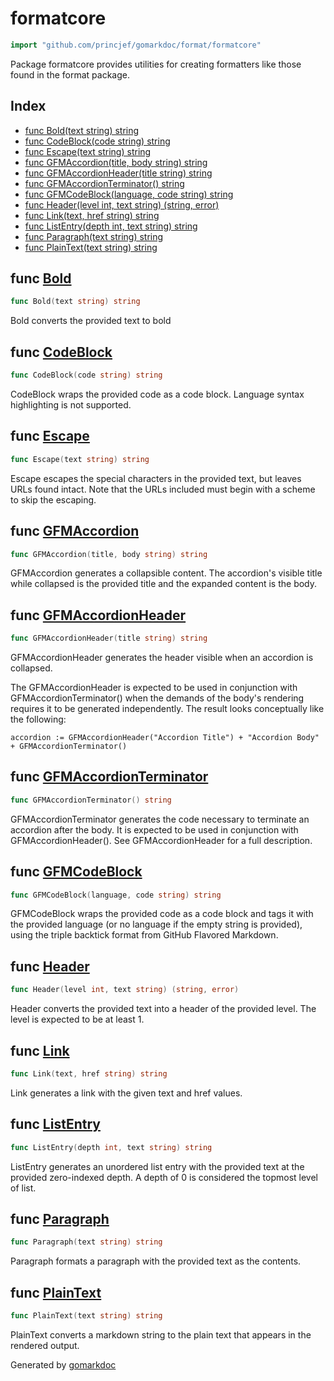 <!-- Code generated by gomarkdoc. DO NOT EDIT -->

# formatcore

```go
import "github.com/princjef/gomarkdoc/format/formatcore"
```

Package formatcore provides utilities for creating formatters like those found in the format package\.

## Index

- [func Bold(text string) string](<#func-bold>)
- [func CodeBlock(code string) string](<#func-codeblock>)
- [func Escape(text string) string](<#func-escape>)
- [func GFMAccordion(title, body string) string](<#func-gfmaccordion>)
- [func GFMAccordionHeader(title string) string](<#func-gfmaccordionheader>)
- [func GFMAccordionTerminator() string](<#func-gfmaccordionterminator>)
- [func GFMCodeBlock(language, code string) string](<#func-gfmcodeblock>)
- [func Header(level int, text string) (string, error)](<#func-header>)
- [func Link(text, href string) string](<#func-link>)
- [func ListEntry(depth int, text string) string](<#func-listentry>)
- [func Paragraph(text string) string](<#func-paragraph>)
- [func PlainText(text string) string](<#func-plaintext>)


## func [Bold](<https://github.com/princjef/gomarkdoc/blob/master/format/formatcore/base.go#L14>)

```go
func Bold(text string) string
```

Bold converts the provided text to bold

## func [CodeBlock](<https://github.com/princjef/gomarkdoc/blob/master/format/formatcore/base.go#L24>)

```go
func CodeBlock(code string) string
```

CodeBlock wraps the provided code as a code block\. Language syntax highlighting is not supported\.

## func [Escape](<https://github.com/princjef/gomarkdoc/blob/master/format/formatcore/base.go#L132>)

```go
func Escape(text string) string
```

Escape escapes the special characters in the provided text\, but leaves URLs found intact\. Note that the URLs included must begin with a scheme to skip the escaping\.

## func [GFMAccordion](<https://github.com/princjef/gomarkdoc/blob/master/format/formatcore/base.go#L95>)

```go
func GFMAccordion(title, body string) string
```

GFMAccordion generates a collapsible content\. The accordion's visible title while collapsed is the provided title and the expanded content is the body\.

## func [GFMAccordionHeader](<https://github.com/princjef/gomarkdoc/blob/master/format/formatcore/base.go#L108>)

```go
func GFMAccordionHeader(title string) string
```

GFMAccordionHeader generates the header visible when an accordion is collapsed\.

The GFMAccordionHeader is expected to be used in conjunction with GFMAccordionTerminator\(\) when the demands of the body's rendering requires it to be generated independently\. The result looks conceptually like the following:

```
accordion := GFMAccordionHeader("Accordion Title") + "Accordion Body" + GFMAccordionTerminator()
```

## func [GFMAccordionTerminator](<https://github.com/princjef/gomarkdoc/blob/master/format/formatcore/base.go#L115>)

```go
func GFMAccordionTerminator() string
```

GFMAccordionTerminator generates the code necessary to terminate an accordion after the body\. It is expected to be used in conjunction with GFMAccordionHeader\(\)\. See GFMAccordionHeader for a full description\.

## func [GFMCodeBlock](<https://github.com/princjef/gomarkdoc/blob/master/format/formatcore/base.go#L39>)

```go
func GFMCodeBlock(language, code string) string
```

GFMCodeBlock wraps the provided code as a code block and tags it with the provided language \(or no language if the empty string is provided\)\, using the triple backtick format from GitHub Flavored Markdown\.

## func [Header](<https://github.com/princjef/gomarkdoc/blob/master/format/formatcore/base.go#L45>)

```go
func Header(level int, text string) (string, error)
```

Header converts the provided text into a header of the provided level\. The level is expected to be at least 1\.

## func [Link](<https://github.com/princjef/gomarkdoc/blob/master/format/formatcore/base.go#L68>)

```go
func Link(text, href string) string
```

Link generates a link with the given text and href values\.

## func [ListEntry](<https://github.com/princjef/gomarkdoc/blob/master/format/formatcore/base.go#L83>)

```go
func ListEntry(depth int, text string) string
```

ListEntry generates an unordered list entry with the provided text at the provided zero\-indexed depth\. A depth of 0 is considered the topmost level of list\.

## func [Paragraph](<https://github.com/princjef/gomarkdoc/blob/master/format/formatcore/base.go#L120>)

```go
func Paragraph(text string) string
```

Paragraph formats a paragraph with the provided text as the contents\.

## func [PlainText](<https://github.com/princjef/gomarkdoc/blob/master/format/formatcore/base.go#L169>)

```go
func PlainText(text string) string
```

PlainText converts a markdown string to the plain text that appears in the rendered output\.



Generated by [gomarkdoc](<https://github.com/princjef/gomarkdoc>)
